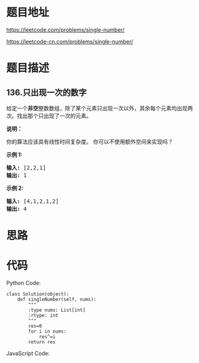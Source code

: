 # 题目地址
https://leetcode.com/problems/single-number/

https://leetcode-cn.com/problems/single-number/
# 题目描述
## 136.只出现一次的数字
<p>给定一个<strong>非空</strong>整数数组，除了某个元素只出现一次以外，其余每个元素均出现两次。找出那个只出现了一次的元素。</p>

<p><strong>说明：</strong></p>

<p>你的算法应该具有线性时间复杂度。 你可以不使用额外空间来实现吗？</p>

<p><strong>示例 1:</strong></p>

<pre><strong>输入:</strong> [2,2,1]
<strong>输出:</strong> 1
</pre>

<p><strong>示例&nbsp;2:</strong></p>

<pre><strong>输入:</strong> [4,1,2,1,2]
<strong>输出:</strong> 4</pre>

# 思路

# 代码
Python Code:

```
class Solution(object):
    def singleNumber(self, nums):
        """
        :type nums: List[int]
        :rtype: int
        """
        res=0
        for i in nums:
            res^=i
        return res
```
JavaScript Code:

```

```
